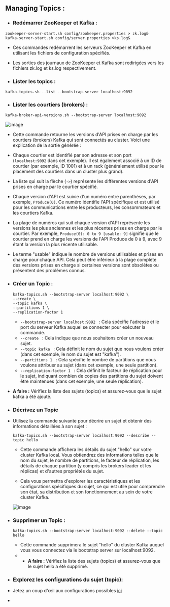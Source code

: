 ## Managing Topics :

- ### **Redémarrer ZooKeeper et Kafka :**

```
zookeeper-server-start.sh config/zookeeper.properties > zk.log&
kafka-server-start.sh config/server.properties >ks.log&
```
- Ces commandes redémarrent les serveurs ZooKeeper et Kafka en utilisant les fichiers de configuration spécifiés. 
- Les sorties des journaux de ZooKeeper et Kafka sont redirigées vers les fichiers zk.log et ks.log respectivement.

- ### **Lister les topics :**

```
kafka-topics.sh --list --bootstrap-server localhost:9092
```

- ### **Lister les courtiers (brokers) :**

```
kafka-broker-api-versions.sh --bootstrap-server localhost:9092
```
![image](https://github.com/zineb-kplr/Kafka-Workshops-FR/assets/123749462/67798182-efa9-4dde-9394-b9dec9ac29e4)

- Cette commande retourne les versions d'API prises en charge par les courtiers (brokers) Kafka qui sont connectés au cluster. Voici une explication de la sortie générée :

- Chaque courtier est identifié par son adresse et son port (`localhost:9092` dans cet exemple). Il est également associé à un ID de courtier (par exemple, ID 1001) et à un rack (généralement utilisé pour le placement des courtiers dans un cluster plus grand).

- La liste qui suit la flèche (`->`) représente les différentes versions d'API prises en charge par le courtier spécifié.

- Chaque version d'API est suivie d'un numéro entre parenthèses, par exemple, `Produce(0)`. Ce numéro identifie l'API spécifique et est utilisé pour les communications entre les producteurs, les consommateurs et les courtiers Kafka.

- La plage de numéros qui suit chaque version d'API représente les versions les plus anciennes et les plus récentes prises en charge par le courtier. Par exemple, `Produce(0): 0 to 9 [usable: 9]` signifie que le courtier prend en charge les versions de l'API Produce de 0 à 9, avec 9 étant la version la plus récente utilisable.

- Le terme "usable" indique le nombre de versions utilisables et prises en charge pour chaque API. Cela peut être inférieur à la plage complète des versions prises en charge si certaines versions sont obsolètes ou présentent des problèmes connus.

- ### **Créer un Topic  :**
  ```
  kafka-topics.sh --bootstrap-server localhost:9092 \
  --create \
  --topic kafka \
  --partitions 1 \
  --replication-factor 1
  ```
  -  ```--bootstrap-server localhost:9092 ``` : Cela spécifie l'adresse et le port du serveur Kafka auquel se connecter pour exécuter la commande.
  -  ```--create ``` : Cela indique que nous souhaitons créer un nouveau sujet.
  -  ```--topic kafka ``` : Cela définit le nom du sujet que nous voulons créer (dans cet exemple, le nom du sujet est "kafka").
  -  ```--partitions 1 ``` : Cela spécifie le nombre de partitions que nous voulons attribuer au sujet (dans cet exemple, une seule partition).
  -  ```--replication-factor 1 ``` : Cela définit le facteur de réplication pour le sujet, indiquant combien de copies des partitions du sujet doivent être maintenues (dans cet exemple, une seule réplication).
- **A faire :** Vérifiez la liste des sujets (topics) et assurez-vous que le sujet kafka a été ajouté.
- ### **Décrivez un Topic**
- Utilisez la commande suivante pour décrire un sujet et obtenir des informations détaillées à son sujet :
  ```
  kafka-topics.sh --bootstrap-server localhost:9092 --describe --topic hello
  ```
  - Cette commande affichera les détails du sujet "hello" sur votre cluster Kafka local. Vous obtiendrez des informations telles que le nom du sujet, le nombre de partitions, le facteur de réplication, les détails de chaque partition (y compris les brokers leader et les réplicas) et d'autres propriétés du sujet.

  - Cela vous permettra d'explorer les caractéristiques et les configurations spécifiques du sujet, ce qui est utile pour comprendre son état, sa distribution et son fonctionnement au sein de votre cluster Kafka.
  
  ![image](https://github.com/zineb-kplr/Kafka-Workshops-FR/assets/123749462/365bab0a-c155-4a2a-a1fd-1b54de790dbe)

- ### **Supprimer un Topic :**
    ```
    kafka-topics.sh --bootstrap-server localhost:9092 --delete --topic hello
    ```
    - Cette commande supprimera le sujet "hello" du cluster Kafka auquel vous vous connectez via le bootstrap server sur localhost:9092.
  - - **A faire :** Vérifiez la liste des sujets (topics) et assurez-vous que le sujet hello a été supprimé.
- ### **Explorez les configurations du sujet (topic):**
- Jetez un coup d'œil aux configurations possibles [ici](https://kafka.apache.org/documentation/#topicconfigs)
- 
